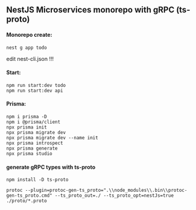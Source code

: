 ## NestJS Microservices monorepo with gRPC (ts-proto)

#### Monorepo create:

```
nest g app todo
```

edit nest-cli.json !!!

#### Start:

```
npm run start:dev todo
npm run start:dev api
```

#### Prisma:

```
npm i prisma -D
npm i @prisma/client
npx prisma init
npx prisma migrate dev
npx prisma migrate dev --name init
npx prisma introspect
npx prisma generate
npx prisma studio
```

#### generate gRPC types with ts-proto

```
npm install -D ts-proto

protoc --plugin=protoc-gen-ts_proto=".\\node_modules\\.bin\\protoc-gen-ts_proto.cmd" --ts_proto_out=./ --ts_proto_opt=nestJs=true ./proto/*.proto
```